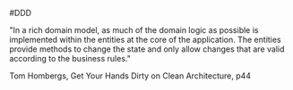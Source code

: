 #DDD

"In a rich domain model, as much of the domain logic as possible is implemented within the entities at the core of the application. The entities provide methods to change the state and only allow changes that are valid according to the business rules."

Tom Hombergs, Get Your Hands Dirty on Clean Architecture, p44